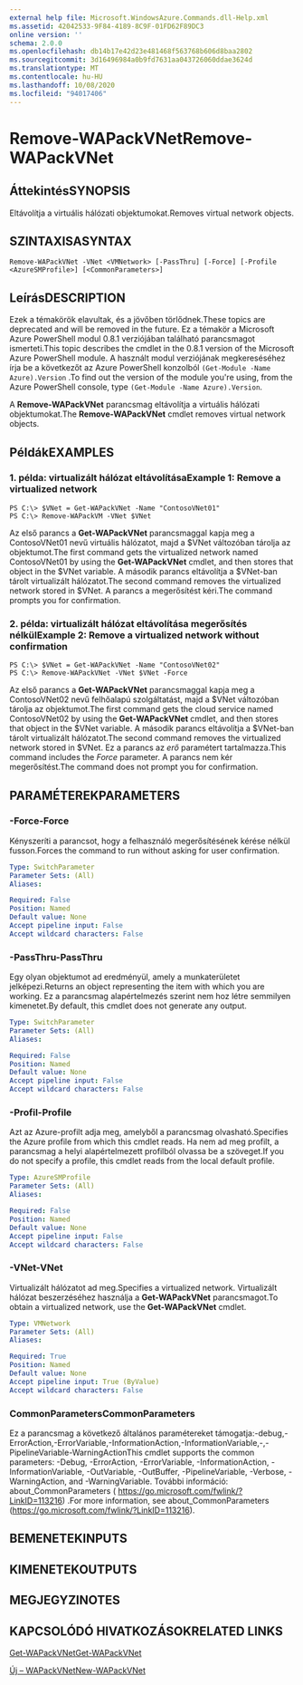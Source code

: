 ```yaml
---
external help file: Microsoft.WindowsAzure.Commands.dll-Help.xml
ms.assetid: 42042533-9F84-4189-8C9F-01FD62F89DC3
online version: ''
schema: 2.0.0
ms.openlocfilehash: db14b17e42d23e481468f563768b606d8baa2802
ms.sourcegitcommit: 3d16496984a0b9fd7631aa043726060ddae3624d
ms.translationtype: MT
ms.contentlocale: hu-HU
ms.lasthandoff: 10/08/2020
ms.locfileid: "94017406"
---
```

# <span data-ttu-id="6a226-101">Remove-WAPackVNet</span><span class="sxs-lookup"><span data-stu-id="6a226-101">Remove-WAPackVNet</span></span>

## <span data-ttu-id="6a226-102">Áttekintés</span><span class="sxs-lookup"><span data-stu-id="6a226-102">SYNOPSIS</span></span>
<span data-ttu-id="6a226-103">Eltávolítja a virtuális hálózati objektumokat.</span><span class="sxs-lookup"><span data-stu-id="6a226-103">Removes virtual network objects.</span></span>

## <span data-ttu-id="6a226-104">SZINTAXISA</span><span class="sxs-lookup"><span data-stu-id="6a226-104">SYNTAX</span></span>

```
Remove-WAPackVNet -VNet <VMNetwork> [-PassThru] [-Force] [-Profile <AzureSMProfile>] [<CommonParameters>]
```

## <span data-ttu-id="6a226-105">Leírás</span><span class="sxs-lookup"><span data-stu-id="6a226-105">DESCRIPTION</span></span>
<span data-ttu-id="6a226-106">Ezek a témakörök elavultak, és a jövőben törlődnek.</span><span class="sxs-lookup"><span data-stu-id="6a226-106">These topics are deprecated and will be removed in the future.</span></span>
<span data-ttu-id="6a226-107">Ez a témakör a Microsoft Azure PowerShell modul 0.8.1 verziójában található parancsmagot ismerteti.</span><span class="sxs-lookup"><span data-stu-id="6a226-107">This topic describes the cmdlet in the 0.8.1 version of the Microsoft Azure PowerShell module.</span></span>
<span data-ttu-id="6a226-108">A használt modul verziójának megkereséséhez írja be a következőt az Azure PowerShell konzolból `(Get-Module -Name Azure).Version` .</span><span class="sxs-lookup"><span data-stu-id="6a226-108">To find out the version of the module you're using, from the Azure PowerShell console, type `(Get-Module -Name Azure).Version`.</span></span>

<span data-ttu-id="6a226-109">A **Remove-WAPackVNet** parancsmag eltávolítja a virtuális hálózati objektumokat.</span><span class="sxs-lookup"><span data-stu-id="6a226-109">The **Remove-WAPackVNet** cmdlet removes virtual network objects.</span></span>

## <span data-ttu-id="6a226-110">Példák</span><span class="sxs-lookup"><span data-stu-id="6a226-110">EXAMPLES</span></span>

### <span data-ttu-id="6a226-111">1. példa: virtualizált hálózat eltávolítása</span><span class="sxs-lookup"><span data-stu-id="6a226-111">Example 1: Remove a virtualized network</span></span>
```
PS C:\> $VNet = Get-WAPackVNet -Name "ContosoVNet01"
PS C:\> Remove-WAPackVM -VNet $VNet
```

<span data-ttu-id="6a226-112">Az első parancs a **Get-WAPackVNet** parancsmaggal kapja meg a ContosoVNet01 nevű virtuális hálózatot, majd a $VNet változóban tárolja az objektumot.</span><span class="sxs-lookup"><span data-stu-id="6a226-112">The first command gets the virtualized network named ContosoVNet01 by using the **Get-WAPackVNet** cmdlet, and then stores that object in the $VNet variable.</span></span>
<span data-ttu-id="6a226-113">A második parancs eltávolítja a $VNet-ban tárolt virtualizált hálózatot.</span><span class="sxs-lookup"><span data-stu-id="6a226-113">The second command removes the virtualized network stored in $VNet.</span></span>
<span data-ttu-id="6a226-114">A parancs a megerősítést kéri.</span><span class="sxs-lookup"><span data-stu-id="6a226-114">The command prompts you for confirmation.</span></span>

### <span data-ttu-id="6a226-115">2. példa: virtualizált hálózat eltávolítása megerősítés nélkül</span><span class="sxs-lookup"><span data-stu-id="6a226-115">Example 2: Remove a virtualized network without confirmation</span></span>
```
PS C:\> $VNet = Get-WAPackVNet -Name "ContosoVNet02"
PS C:\> Remove-WAPackVNet -VNet $VNet -Force
```

<span data-ttu-id="6a226-116">Az első parancs a **Get-WAPackVNet** parancsmaggal kapja meg a ContosoVNet02 nevű felhőalapú szolgáltatást, majd a $VNet változóban tárolja az objektumot.</span><span class="sxs-lookup"><span data-stu-id="6a226-116">The first command gets the cloud service named ContosoVNet02 by using the **Get-WAPackVNet** cmdlet, and then stores that object in the $VNet variable.</span></span>
<span data-ttu-id="6a226-117">A második parancs eltávolítja a $VNet-ban tárolt virtualizált hálózatot.</span><span class="sxs-lookup"><span data-stu-id="6a226-117">The second command removes the virtualized network stored in $VNet.</span></span>
<span data-ttu-id="6a226-118">Ez a parancs az *erő* paramétert tartalmazza.</span><span class="sxs-lookup"><span data-stu-id="6a226-118">This command includes the *Force* parameter.</span></span>
<span data-ttu-id="6a226-119">A parancs nem kér megerősítést.</span><span class="sxs-lookup"><span data-stu-id="6a226-119">The command does not prompt you for confirmation.</span></span>

## <span data-ttu-id="6a226-120">PARAMÉTEREK</span><span class="sxs-lookup"><span data-stu-id="6a226-120">PARAMETERS</span></span>

### <span data-ttu-id="6a226-121">-Force</span><span class="sxs-lookup"><span data-stu-id="6a226-121">-Force</span></span>
<span data-ttu-id="6a226-122">Kényszeríti a parancsot, hogy a felhasználó megerősítésének kérése nélkül fusson.</span><span class="sxs-lookup"><span data-stu-id="6a226-122">Forces the command to run without asking for user confirmation.</span></span>

```yaml
Type: SwitchParameter
Parameter Sets: (All)
Aliases:

Required: False
Position: Named
Default value: None
Accept pipeline input: False
Accept wildcard characters: False
```

### <span data-ttu-id="6a226-123">-PassThru</span><span class="sxs-lookup"><span data-stu-id="6a226-123">-PassThru</span></span>
<span data-ttu-id="6a226-124">Egy olyan objektumot ad eredményül, amely a munkaterületet jelképezi.</span><span class="sxs-lookup"><span data-stu-id="6a226-124">Returns an object representing the item with which you are working.</span></span>
<span data-ttu-id="6a226-125">Ez a parancsmag alapértelmezés szerint nem hoz létre semmilyen kimenetet.</span><span class="sxs-lookup"><span data-stu-id="6a226-125">By default, this cmdlet does not generate any output.</span></span>

```yaml
Type: SwitchParameter
Parameter Sets: (All)
Aliases:

Required: False
Position: Named
Default value: None
Accept pipeline input: False
Accept wildcard characters: False
```

### <span data-ttu-id="6a226-126">-Profil</span><span class="sxs-lookup"><span data-stu-id="6a226-126">-Profile</span></span>
<span data-ttu-id="6a226-127">Azt az Azure-profilt adja meg, amelyből a parancsmag olvasható.</span><span class="sxs-lookup"><span data-stu-id="6a226-127">Specifies the Azure profile from which this cmdlet reads.</span></span>
<span data-ttu-id="6a226-128">Ha nem ad meg profilt, a parancsmag a helyi alapértelmezett profilból olvassa be a szöveget.</span><span class="sxs-lookup"><span data-stu-id="6a226-128">If you do not specify a profile, this cmdlet reads from the local default profile.</span></span>

```yaml
Type: AzureSMProfile
Parameter Sets: (All)
Aliases:

Required: False
Position: Named
Default value: None
Accept pipeline input: False
Accept wildcard characters: False
```

### <span data-ttu-id="6a226-129">-VNet</span><span class="sxs-lookup"><span data-stu-id="6a226-129">-VNet</span></span>
<span data-ttu-id="6a226-130">Virtualizált hálózatot ad meg.</span><span class="sxs-lookup"><span data-stu-id="6a226-130">Specifies a virtualized network.</span></span>
<span data-ttu-id="6a226-131">Virtualizált hálózat beszerzéséhez használja a **Get-WAPackVNet** parancsmagot.</span><span class="sxs-lookup"><span data-stu-id="6a226-131">To obtain a virtualized network, use the **Get-WAPackVNet** cmdlet.</span></span>

```yaml
Type: VMNetwork
Parameter Sets: (All)
Aliases:

Required: True
Position: Named
Default value: None
Accept pipeline input: True (ByValue)
Accept wildcard characters: False
```

### <span data-ttu-id="6a226-132">CommonParameters</span><span class="sxs-lookup"><span data-stu-id="6a226-132">CommonParameters</span></span>
<span data-ttu-id="6a226-133">Ez a parancsmag a következő általános paramétereket támogatja:-debug,-ErrorAction,-ErrorVariable,-InformationAction,-InformationVariable,-,-PipelineVariable-WarningAction</span><span class="sxs-lookup"><span data-stu-id="6a226-133">This cmdlet supports the common parameters: -Debug, -ErrorAction, -ErrorVariable, -InformationAction, -InformationVariable, -OutVariable, -OutBuffer, -PipelineVariable, -Verbose, -WarningAction, and -WarningVariable.</span></span> <span data-ttu-id="6a226-134">További információ: about_CommonParameters ( https://go.microsoft.com/fwlink/?LinkID=113216) .</span><span class="sxs-lookup"><span data-stu-id="6a226-134">For more information, see about_CommonParameters (https://go.microsoft.com/fwlink/?LinkID=113216).</span></span>

## <span data-ttu-id="6a226-135">BEMENETEK</span><span class="sxs-lookup"><span data-stu-id="6a226-135">INPUTS</span></span>

## <span data-ttu-id="6a226-136">KIMENETEK</span><span class="sxs-lookup"><span data-stu-id="6a226-136">OUTPUTS</span></span>

## <span data-ttu-id="6a226-137">MEGJEGYZI</span><span class="sxs-lookup"><span data-stu-id="6a226-137">NOTES</span></span>

## <span data-ttu-id="6a226-138">KAPCSOLÓDÓ HIVATKOZÁSOK</span><span class="sxs-lookup"><span data-stu-id="6a226-138">RELATED LINKS</span></span>

[<span data-ttu-id="6a226-139">Get-WAPackVNet</span><span class="sxs-lookup"><span data-stu-id="6a226-139">Get-WAPackVNet</span></span>](./Get-WAPackVNet.md)

[<span data-ttu-id="6a226-140">Új – WAPackVNet</span><span class="sxs-lookup"><span data-stu-id="6a226-140">New-WAPackVNet</span></span>](./New-WAPackVNet.md)


